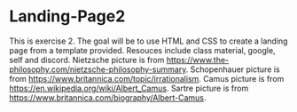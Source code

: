 # Landing-Page2
This is exercise 2. The goal will be to use HTML and CSS to create a landing page from a template provided. Resouces include class material, google, self and discord. 
Nietzsche picture is from https://www.the-philosophy.com/nietzsche-philosophy-summary.
Schopenhauer picture is from https://www.britannica.com/topic/irrationalism.
Camus picture is from https://en.wikipedia.org/wiki/Albert_Camus.
Sartre picture is from https://www.britannica.com/biography/Albert-Camus.
